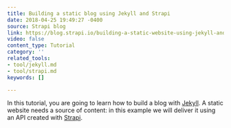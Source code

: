 ```yaml
---
title: Building a static blog using Jekyll and Strapi
date: 2018-04-25 19:49:27 -0400
source: Strapi blog
link: https://blog.strapi.io/building-a-static-website-using-jekyll-and-strapi/
video: false
content_type: Tutorial
category: ''
related_tools:
- tool/jekyll.md
- tool/strapi.md
keywords: []

---
```

In this tutorial, you are going to learn how to build a blog with [Jekyll](https://jekyllrb.com/). A static website needs a source of content: in this example we will deliver it using an API created with [Strapi](https://strapi.io/).